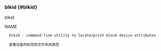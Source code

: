 ### blkid {#blkid}

blkid

NAME

      blkid - command-line utility to locate/print block device attributes

      查看设备的标签和文件系统类型